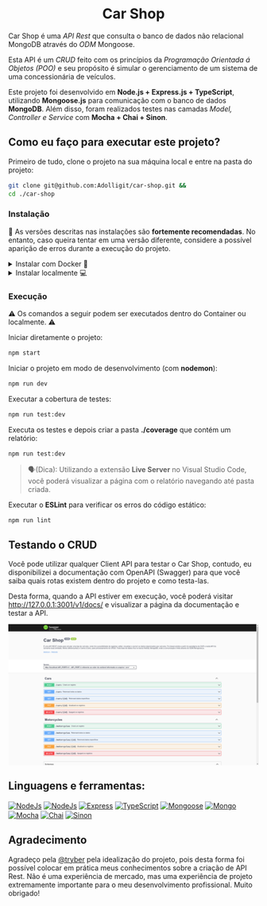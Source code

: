 <h1 align="center">Car Shop</h1>

Car Shop é uma *API Rest* que consulta o banco de dados não relacional MongoDB através do *ODM* Mongoose.

Esta API é um *CRUD* feito com os princípios da *Programação Orientada á Objetos (POO)* e seu propósito é simular o gerenciamento de um sistema de uma concessionária de veículos.

Este projeto foi desenvolvido em **Node.js + Express.js + TypeScript**, utilizando **Mongoose.js** para comunicação com o banco de dados **MongoDB**. Além disso, foram realizados testes nas camadas *Model, Controller e Service* com **Mocha + Chai + Sinon**.

## Como eu faço para executar este projeto?
Primeiro de tudo, clone o projeto na sua máquina local e entre na pasta do projeto:
```bash
git clone git@github.com:Adolligit/car-shop.git && 
cd ./car-shop
```
### Instalação
🚨 As versões descritas nas instalações são **fortemente recomendadas**. No entanto, caso queira tentar em uma versão diferente, considere a possível aparição de erros durante a execução do projeto.

<details>
  <summary>Instalar com Docker 🐳</summary>
</br><b>Requisitos</b>
</br>Você deve possuir as seguintes ferramentas:
<ul>
    <li>Docker: v24.0.2</li>
    <li>Docker Compose: v2.19.0</li>
</ul>

  ⚠️ Se você estiver usando **Linux**, desative o **MongoDB** localmente para evitar conflitos de porta:
  ```bash
  systemctl stop mongod
  ```

<hr>

  1. Crie e inicie os contêiners:
  ```bash
  docker-compose up -d
  ```
  2. Entre no contêiner da aplicação:
  ```bash
  docker exec -it car_shop bash
  ```
  ---
</details>

<details>
  <summary>Instalar localmente 💻</summary>
</br><b>Requisitos</b>
</br>Você deve possuir as seguintes ferramentas:
<ul>
    <li>npm: v9.6.7</li>
    <li>Node: v20.3</li>
    <li>MongoDB: v6.0</li>
</ul>

⚠️ Se você usa **Linux**, verifique se o serviço do **MongoDB** esta ativo: 
```bash
systemctl status mongod
```
<hr>

1. Crie o arquivo <b>.env</b> na pasta raiz
```bash
touch .env
```

2. Copie e cole as informações a seguir:

```bash
# MongoDB
MDB_URI=
MDB_HOST=127.0.0.1
MDB_PORT=27017
MDB_NAME=CarShop

# API
API_PORT=3001
```
> 🗣️(Dica): Você pode conectar a aplicação com um banco remoto, adicionado a URI do banco em **MDB_URI**.

<hr>
</details>

### Execução
⚠️ Os comandos a seguir podem ser executados dentro do Container ou localmente. ⚠️


Iniciar diretamente o projeto:
```bash
npm start
```

Iniciar o projeto em modo de desenvolvimento (com **nodemon**):
```bash
npm run dev
```

Executar a cobertura de testes:
```bash
npm run test:dev
```

Executa os testes e depois criar a pasta **./coverage** que contém um relatório:
```bash
npm run test:dev
```
> 🗣️(Dica): Utilizando a extensão **Live Server** no Visual Studio Code, você poderá visualizar a página com o relatório navegando até pasta criada.

Executar o **ESLint** para verificar os erros do código estático:
```bash
npm run lint
```

## Testando o CRUD
Você pode utilizar qualquer Client API para testar o Car Shop, contudo, eu disponibilizei a documentação com OpenAPI (Swagger) para que você saiba quais rotas existem dentro do projeto e como testa-las.

Desta forma, quando a API estiver em execução, você poderá visitar http://127.0.0.1:3001/v1/docs/ e visualizar a página da documentação e testar a API.

<a href="https://swagger.io/tools/swagger-ui/"><img align="center" alt="NodeJs" src="https://raw.githubusercontent.com/Adolligit/car-shop/main/img/ss1.png"></a>

##  Linguagens e ferramentas:
<div>
    <a href="https://swagger.io/tools/swagger-ui/"><img align="center" alt="NodeJs" height="40" width="50" src="https://camo.githubusercontent.com/96e43701d83561899724a89d71187445b7b8f4fe84518a3ea5bec8f85bd207bf/68747470733a2f2f63646e2e737667706f726e2e636f6d2f6c6f676f732f737761676765722e737667"></a>
    <a href="https://nodejs.org/en/"><img align="center" alt="NodeJs" height="40" width="50" src="https://cdn.jsdelivr.net/gh/devicons/devicon/icons/nodejs/nodejs-original.svg"></a>
    <a href="https://expressjs.com/pt-br/"><img align="center" alt="Express" height="40" width="50" src="https://cdn.jsdelivr.net/gh/devicons/devicon/icons/express/express-original.svg"></a>
    <a href="https://www.typescriptlang.org/"><img align="center" alt="TypeScript" height="40" width="50" src="https://cdn.jsdelivr.net/gh/devicons/devicon/icons/typescript/typescript-original.svg"></a>
    <a href="https://mongoosejs.com/"><img align="center" alt="Mongoose" height="40" width="50" src="https://avatars.githubusercontent.com/u/7552965?s=280&v=4"></a>
    <a href="https://www.mongodb.com/"><img align="center" alt="Mongo" height="40" width="50" src="https://cdn.jsdelivr.net/gh/devicons/devicon/icons/mongodb/mongodb-plain-wordmark.svg"></a>
    <a href="https://mochajs.org/"><img align="center" alt="Mocha" height="40" width="50" src="https://cdn.jsdelivr.net/gh/devicons/devicon/icons/mocha/mocha-plain.svg"></a>
    <a href="https://www.chaijs.com/"><img align="center" alt="Chai" height="40" width="50" src="https://cdn.icon-icons.com/icons2/2699/PNG/512/chaijs_logo_icon_168435.png"></a>
    <a href="https://sinonjs.org/"><img align="center" alt="Sinon" height="40" width="50" src="https://avatars.githubusercontent.com/u/6570253?s=280&v=4"></a>
</div>

## Agradecimento
Agradeço pela [@tryber](https://github.com/tryber) pela idealização do projeto, pois desta forma foi possível colocar em prática meus conhecimentos sobre a criação de API Rest. Não é uma experiência de mercado, mas uma experiência de projeto extremamente importante para o meu desenvolvimento profissional. Muito obrigado!


<!-- Ta faltando descrever a instalação do projeto com o Dockerfile / docker-compose.yml -->